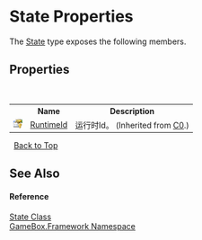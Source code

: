 # State Properties
 

The <a href="31369234-3a70-f25d-7462-96ffa4d1fb93">State</a> type exposes the following members.


## Properties
&nbsp;<table><tr><th></th><th>Name</th><th>Description</th></tr><tr><td>![Protected property](media/protproperty.gif "Protected property")</td><td><a href="35a6b71d-4892-8afd-9fca-637d1e3d06a8">RuntimeId</a></td><td>
运行时Id。
 (Inherited from <a href="2f732106-c1d3-cfc7-e9bd-96254f667f0a">C0</a>.)</td></tr></table>&nbsp;
<a href="#state-properties">Back to Top</a>

## See Also


#### Reference
<a href="31369234-3a70-f25d-7462-96ffa4d1fb93">State Class</a><br /><a href="a8957fe6-9cc0-3a6d-cd5c-a2a246efee1e">GameBox.Framework Namespace</a><br />